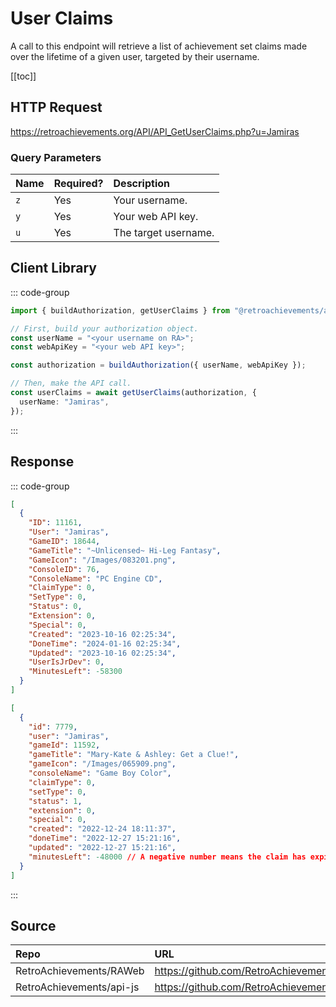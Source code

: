 <script setup>
import SampleRequest from '../../components/SampleRequest.vue';
</script>

# User Claims

A call to this endpoint will retrieve a list of achievement set claims made over the lifetime of a given user, targeted by their username.

[[toc]]

## HTTP Request

<SampleRequest httpVerb="GET">https://retroachievements.org/API/API_GetUserClaims.php?u=Jamiras</SampleRequest>

### Query Parameters

| Name | Required? | Description          |
| :--- | :-------- | :------------------- |
| `z`  | Yes       | Your username.       |
| `y`  | Yes       | Your web API key.    |
| `u`  | Yes       | The target username. |

## Client Library

::: code-group

```ts [NodeJS]
import { buildAuthorization, getUserClaims } from "@retroachievements/api";

// First, build your authorization object.
const userName = "<your username on RA>";
const webApiKey = "<your web API key>";

const authorization = buildAuthorization({ userName, webApiKey });

// Then, make the API call.
const userClaims = await getUserClaims(authorization, {
  userName: "Jamiras",
});
```

:::

## Response

::: code-group

```json [HTTP Response]
[
  {
    "ID": 11161,
    "User": "Jamiras",
    "GameID": 18644,
    "GameTitle": "~Unlicensed~ Hi-Leg Fantasy",
    "GameIcon": "/Images/083201.png",
    "ConsoleID": 76,
    "ConsoleName": "PC Engine CD",
    "ClaimType": 0,
    "SetType": 0,
    "Status": 0,
    "Extension": 0,
    "Special": 0,
    "Created": "2023-10-16 02:25:34",
    "DoneTime": "2024-01-16 02:25:34",
    "Updated": "2023-10-16 02:25:34",
    "UserIsJrDev": 0,
    "MinutesLeft": -58300
  }
]
```

```json [NodeJS]
[
  {
    "id": 7779,
    "user": "Jamiras",
    "gameId": 11592,
    "gameTitle": "Mary-Kate & Ashley: Get a Clue!",
    "gameIcon": "/Images/065909.png",
    "consoleName": "Game Boy Color",
    "claimType": 0,
    "setType": 0,
    "status": 1,
    "extension": 0,
    "special": 0,
    "created": "2022-12-24 18:11:37",
    "doneTime": "2022-12-27 15:21:16",
    "updated": "2022-12-27 15:21:16",
    "minutesLeft": -48000 // A negative number means the claim has expired.
  }
]
```

:::

## Source

| Repo                     | URL                                                                                     |
| :----------------------- | :-------------------------------------------------------------------------------------- |
| RetroAchievements/RAWeb  | https://github.com/RetroAchievements/RAWeb/blob/master/public/API/API_GetUserClaims.php |
| RetroAchievements/api-js | https://github.com/RetroAchievements/api-js/blob/main/src/user/getUserClaims.ts         |
